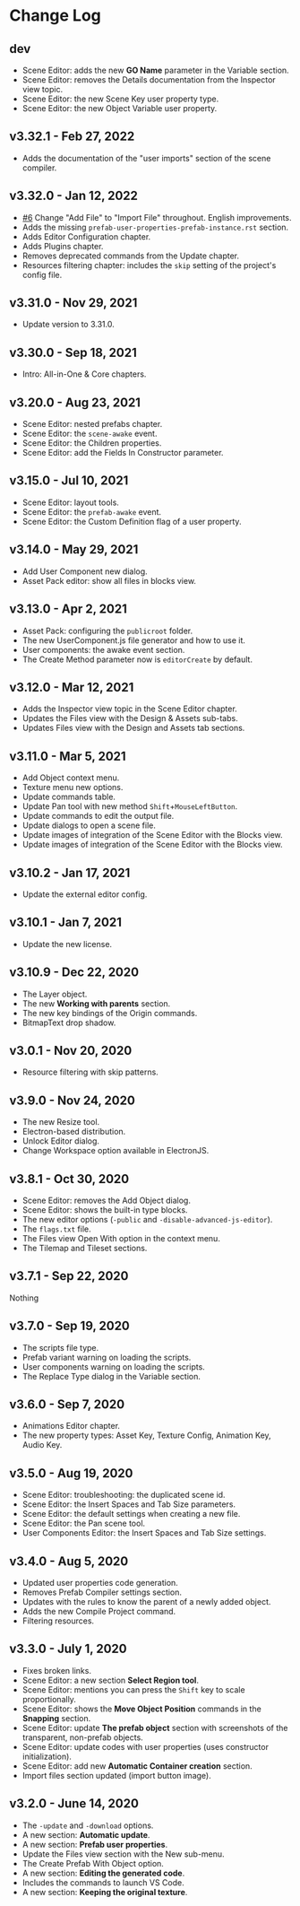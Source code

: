 # Change Log

## dev

* Scene Editor: adds the new **GO Name** parameter in the Variable section.
* Scene Editor: removes the Details documentation from the Inspector view topic.
* Scene Editor: the new Scene Key user property type.
* Scene Editor: the new Object Variable user property.

## v3.32.1 - Feb 27, 2022

* Adds the documentation of the "user imports" section of the scene compiler.

## v3.32.0 - Jan 12, 2022

* [#6](https://github.com/PhaserEditor2D/PhaserEditor-v3-docs/pull/6) Change "Add File" to "Import File" throughout. English improvements.
* Adds the missing `prefab-user-properties-prefab-instance.rst` section.
* Adds Editor Configuration chapter.
* Adds Plugins chapter.
* Removes deprecated commands from the Update chapter.
* Resources filtering chapter: includes the `skip` setting of the project's config file.


## v3.31.0 - Nov 29, 2021

* Update version to 3.31.0.

## v3.30.0 - Sep 18, 2021

* Intro: All-in-One & Core chapters.

## v3.20.0 - Aug 23, 2021    

* Scene Editor: nested prefabs chapter.
* Scene Editor: the `scene-awake` event.
* Scene Editor: the Children properties.
* Scene Editor: add the Fields In Constructor parameter.

## v3.15.0 - Jul 10, 2021

* Scene Editor: layout tools.
* Scene Editor: the `prefab-awake` event.
* Scene Editor: the Custom Definition flag of a user property.

## v3.14.0 - May 29, 2021

* Add User Component new dialog.
* Asset Pack editor: show all files in blocks view.

## v3.13.0 - Apr 2, 2021

* Asset Pack: configuring the `publicroot` folder.
* The new UserComponent.js file generator and how to use it.
* User components: the awake event section.
* The Create Method parameter now is `editorCreate` by default.

## v3.12.0 - Mar 12, 2021

* Adds the Inspector view topic in the Scene Editor chapter.
* Updates the Files view with the Design & Assets sub-tabs.
* Updates Files view with the Design and Assets tab sections.

## v3.11.0 - Mar 5, 2021

* Add Object context menu.
* Texture menu new options.
* Update commands table.
* Update Pan tool with new method `Shift`+`MouseLeftButton`.
* Update commands to edit the output file.
* Update dialogs to open a scene file.
* Update images of integration of the Scene Editor with the Blocks view.
* Update images of integration of the Scene Editor with the Blocks view.

## v3.10.2 - Jan 17, 2021

* Update the external editor config.

## v3.10.1 - Jan 7, 2021

* Update the new license.

## v3.10.9 - Dec 22, 2020

* The Layer object.
* The new **Working with parents** section.
* The new key bindings of the Origin commands.
* BitmapText drop shadow.

## v3.0.1 - Nov 20, 2020

* Resource filtering with skip patterns.

## v3.9.0 - Nov 24, 2020 

* The new Resize tool.
* Electron-based distribution.
* Unlock Editor dialog.
* Change Workspace option available in ElectronJS.

## v3.8.1 - Oct 30, 2020

* Scene Editor: removes the Add Object dialog.
* Scene Editor: shows the built-in type blocks.
* The new editor options (`-public` and `-disable-advanced-js-editor`).
* The ``flags.txt`` file.
* The Files view Open With option in the context menu.
* The Tilemap and Tileset sections.

## v3.7.1 - Sep 22, 2020

Nothing

## v3.7.0 - Sep 19, 2020

* The scripts file type.
* Prefab variant warning on loading the scripts.
* User components warning on loading the scripts.
* The Replace Type dialog in the Variable section.

## v3.6.0 - Sep 7, 2020

* Animations Editor chapter.
* The new property types: Asset Key, Texture Config, Animation Key, Audio Key.

## v3.5.0 - Aug 19, 2020

* Scene Editor: troubleshooting: the duplicated scene id.
* Scene Editor: the Insert Spaces and Tab Size parameters.
* Scene Editor: the default settings when creating a new file.
* Scene Editor: the Pan scene tool.
* User Components Editor: the Insert Spaces and Tab Size settings.

## v3.4.0 - Aug 5, 2020

* Updated user properties code generation.
* Removes Prefab Compiler settings section.
* Updates with the rules to know the parent of a newly added object.
* Adds the new Compile Project command.
* Filtering resources.

## v3.3.0 - July 1, 2020

* Fixes broken links.
* Scene Editor: a new section **Select Region tool**.
* Scene Editor: mentions you can press the ``Shift`` key to scale proportionally.
* Scene Editor: shows the **Move Object Position** commands in the **Snapping** section.
* Scene Editor: update **The prefab object** section with screenshots of the transparent, non-prefab objects.
* Scene Editor: update codes with user properties (uses constructor initialization).
* Scene Editor: add new **Automatic Container creation** section.
* Import files section updated (import button image).

## v3.2.0 - June 14, 2020

* The `-update` and `-download` options.
* A new section: **Automatic update**.
* A new section: **Prefab user properties**.
* Update the Files view section with the New sub-menu.
* The Create Prefab With Object option.
* A new section: **Editing the generated code**.
* Includes the commands to launch VS Code.
* A new section: **Keeping the original texture**.
